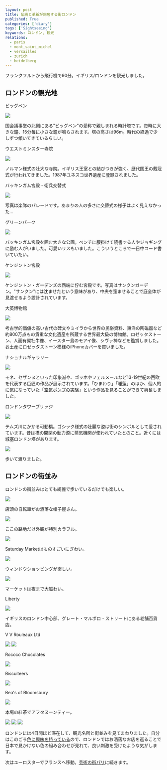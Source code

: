 ```yaml
---
layout: post
title: 伝統と革新が同居する街ロンドン
published: True
categories: ['diary']
tags: ['Sightseeing']
keywords: ロンドン, 観光
relations:
  - paris
  - mont_saint_michel
  - versailles
  - zurich
  - heidelberg
---
```


フランクフルトから飛行機で90分。イギリス/ロンドンを観光しました。

## ロンドンの観光地

<p class="injection-center">ビッグベン</p>

<img src="https://dl.dropboxusercontent.com/u/12208857/img/london01.JPG" class="image-on-frame-small image-fade">

国会議事堂の北側にある"ビッグベン"の愛称で親しまれる時計塔です。毎時に大きな鐘、15分毎に小さな鐘が鳴らされます。塔の高さは96m。時代の経過で少しずつ傾いてきているらしい。

<p class="injection-center">ウエストミンスター寺院</p>

<img src="https://dl.dropboxusercontent.com/u/12208857/img/london02.JPG" class="image-on-frame image-fade">

ノルマン様式の壮大な寺院。イギリス王室との結びつきが強く、歴代国王の戴冠式が行われてきました。1987年ユネスコ世界遺産に登録されました。

<p class="injection-center">バッキンガム宮殿・衛兵交替式</p>

<img src="https://dl.dropboxusercontent.com/u/12208857/img/london03.JPG" class="image-on-frame image-fade">

写真は楽隊のパレードです。あまりの人の多さに交替式の様子はよく見えなかった...

<p class="injection-center">グリーンパーク</p>

<img src="https://dl.dropboxusercontent.com/u/12208857/img/london04.JPG" class="image-on-frame image-fade">

バッキンガム宮殿を囲む大きな公園。ベンチに腰掛けて読書する人やジョギングに励む人がいました。可愛いリスもいました。こういうところで一日中コード書いていたい。

<p class="injection-center">ケンジントン宮殿</p>

<img src="https://dl.dropboxusercontent.com/u/12208857/img/london05.JPG" class="image-on-frame image-fade">

ケンジントン・ガーデンズの西端に佇む宮殿です。写真はサンクンガーデン。"サンクン"には沈ませたという意味があり、中央を窪ませることで庭全体が見渡せるよう設計されています。

<p class="injection-center">大英博物館</p>

<img src="https://dl.dropboxusercontent.com/u/12208857/img/london06.JPG" class="image-on-frame image-fade">

考古学的価値の高い古代の碑文やミイラから世界の民俗資料、東洋の陶磁器など約800万点もの貴重な文化遺産を所蔵する世界最大級の博物館。ロゼッタストーン、人面有翼牡牛像、イースター島のモアイ像、シヴァ神などを鑑賞しました。お土産にロゼッタストーン模様のiPhoneカバーを買いました。

<p class="injection-center">ナショナルギャラリー</p>

<img src="https://dl.dropboxusercontent.com/u/12208857/img/london07.JPG" class="image-on-frame image-fade">

モネ、セザンヌといった印象派や、ゴッホやフェルメールなど13-19世紀の西欧を代表する巨匠の作品が展示されています。「ひまわり」「睡蓮」のほか、個人的に気になっていた「[空気ポンプの実験](http://markovlabo.net/?p=2356)」という作品を見ることができて興奮しました。

<p class="injection-center">ロンドンタワーブリッジ</p>

<img src="https://dl.dropboxusercontent.com/u/12208857/img/london08.JPG" class="image-on-frame image-fade">

テムズ川にかかる可動橋。ゴシック様式の壮麗な姿は街のシンボルとして愛されています。昔は橋の開閉の動力源に蒸気機関が使われていたとのこと。近くには城塞ロンドン塔があります。

<img src="https://dl.dropboxusercontent.com/u/12208857/img/london09.JPG" class="image-on-frame image-fade">

歩いて渡りました。

## ロンドンの街並み

ロンドンの街並みはとても綺麗で歩いているだけでも楽しい。

<img src="https://dl.dropboxusercontent.com/u/12208857/img/london11.JPG" class="image-on-frame image-fade">

店頭の自転車がお洒落な帽子屋さん。

<img src="https://dl.dropboxusercontent.com/u/12208857/img/london12.JPG" class="image-on-frame image-fade">

ここの路地だけ外観が特別カラフル。

<img src="https://dl.dropboxusercontent.com/u/12208857/img/london13.JPG" class="image-on-frame image-fade">

Saturday Marketはものすごいにぎわい。

<img src="https://dl.dropboxusercontent.com/u/12208857/img/london14.JPG" class="image-on-frame image-fade">

ウィンドウショッピングが楽しい。

<img src="https://dl.dropboxusercontent.com/u/12208857/img/london15.JPG" class="image-on-frame image-fade">

マーケットは夜まで大賑わい。

<p class="injection-center">Liberty</p>

<img src="https://dl.dropboxusercontent.com/u/12208857/img/london21.JPG" class="image-on-frame image-fade">

イギリスのロンドン中心部、グレート・マルボロ・ストリートにある老舗百貨店。

<p class="injection-center">V V Rouleaux Ltd</p>

<img src="https://dl.dropboxusercontent.com/u/12208857/img/london22.JPG" class="image-on-frame image-fade">

<img src="https://dl.dropboxusercontent.com/u/12208857/img/london22_1.JPG" class="image-on-frame image-fade">

<p class="injection-center">Rococo Chocolates</p>

<img src="https://dl.dropboxusercontent.com/u/12208857/img/london23.JPG" class="image-on-frame image-fade">

<p class="injection-center">Biscuiteers</p>

<img src="https://dl.dropboxusercontent.com/u/12208857/img/london24.JPG" class="image-on-frame image-fade">

<p class="injection-center">Bea's of Bloomsbury</p>

<img src="https://dl.dropboxusercontent.com/u/12208857/img/london25.JPG" class="image-on-frame image-fade">

本場の紅茶でアフタヌーンティー。

<img src="https://dl.dropboxusercontent.com/u/12208857/img/london31.JPG" class="image-on-frame image-fade">

<img src="https://dl.dropboxusercontent.com/u/12208857/img/london32.JPG" class="image-on-frame image-fade">

<img src="https://dl.dropboxusercontent.com/u/12208857/img/london33.JPG" class="image-on-frame image-fade">

ロンドンには4日間ほど滞在して、観光名所と街並みを見てまわりました。自分はこのごろ[色に興味を持っている](http://mrk1869.com/blog/Paletta/)ので、ロンドンではお洒落なお店を巡ることで日本で見かけない色の組み合わせが見れて、良い刺激を受けたような気がします。

次はユーロスターでフランスへ移動。[芸術の街パリ](http://mrk1869.com/blog/paris/)に続きます。
